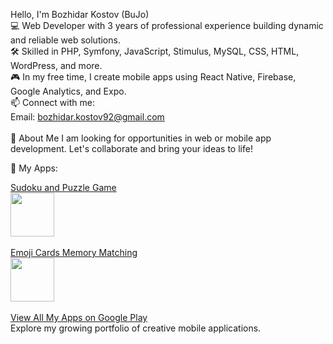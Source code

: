 Hello, I'm Bozhidar Kostov (BuJo)<br>
💻 Web Developer with 3 years of professional experience building dynamic and reliable web solutions.<br>
🛠️ Skilled in PHP, Symfony, JavaScript, Stimulus, MySQL, CSS, HTML, WordPress, and more.<br>
🎮 In my free time, I create mobile apps using React Native, Firebase, Google Analytics, and Expo.<br>
📫 Connect with me:<br>
Email: bozhidar.kostov92@gmail.com
<br><br>
🔎 About Me
I am looking for opportunities in web or mobile app development. Let's collaborate and bring your ideas to life!

📱 My Apps:
<div>
  <a href="https://play.google.com/store/apps/details?id=com.bKostov.sudoku_and_puzzle_king" > 
   Sudoku and Puzzle Game<br>
    <img width="70px" src="https://play-lh.googleusercontent.com/P6Hu5LmyZcHZzK29ljz9frFmKoPNPHpTOAXgocM23XrzrCC6NZMwz1f5P7XtQnw89Y0=s48-rw" />
  </a>
</div>
   <br>
<div>
  <a href="https://play.google.com/store/apps/details?id=com.bkostov.emoji_cards_matching_game" > 
   Emoji Cards Memory Matching<br>
    <img width="70px" src="https://play-lh.googleusercontent.com/ZMMMk7v0UTXwQtfSC3mC7Fn-O8rMVhQZwLEZssiLFeA4BKTuzl1GP50kf1fhHvVscg=w240-h480-rw" />
  </a>
</div>
   <br>
<div>
  <a href="https://play.google.com/store/apps/developer?id=B.+Kostov" > 
 View All My Apps on Google Play<br>
  </a>
</div>
Explore my growing portfolio of creative mobile applications.
